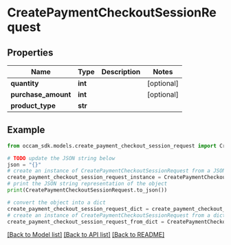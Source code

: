 # CreatePaymentCheckoutSessionRequest


## Properties

Name | Type | Description | Notes
------------ | ------------- | ------------- | -------------
**quantity** | **int** |  | [optional] 
**purchase_amount** | **int** |  | [optional] 
**product_type** | **str** |  | 

## Example

```python
from occam_sdk.models.create_payment_checkout_session_request import CreatePaymentCheckoutSessionRequest

# TODO update the JSON string below
json = "{}"
# create an instance of CreatePaymentCheckoutSessionRequest from a JSON string
create_payment_checkout_session_request_instance = CreatePaymentCheckoutSessionRequest.from_json(json)
# print the JSON string representation of the object
print(CreatePaymentCheckoutSessionRequest.to_json())

# convert the object into a dict
create_payment_checkout_session_request_dict = create_payment_checkout_session_request_instance.to_dict()
# create an instance of CreatePaymentCheckoutSessionRequest from a dict
create_payment_checkout_session_request_from_dict = CreatePaymentCheckoutSessionRequest.from_dict(create_payment_checkout_session_request_dict)
```
[[Back to Model list]](../README.md#documentation-for-models) [[Back to API list]](../README.md#documentation-for-api-endpoints) [[Back to README]](../README.md)


